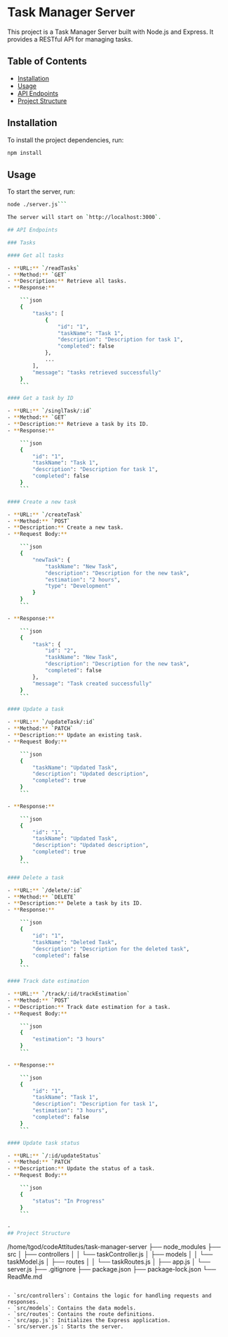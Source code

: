 # Task Manager Server

This project is a Task Manager Server built with Node.js and Express. It provides a RESTful API for managing tasks.

## Table of Contents

- [Installation](#installation)
- [Usage](#usage)
- [API Endpoints](#api-endpoints)
- [Project Structure](#project-structure)

## Installation

To install the project dependencies, run:

```bash
npm install
```

## Usage

To start the server, run:

```bash
node ./server.js```

The server will start on `http://localhost:3000`.

## API Endpoints

### Tasks

#### Get all tasks

- **URL:** `/readTasks`
- **Method:** `GET`
- **Description:** Retrieve all tasks.
- **Response:**

    ```json
    {
        "tasks": [
            {
                "id": "1",
                "taskName": "Task 1",
                "description": "Description for task 1",
                "completed": false
            },
            ...
        ],
        "message": "tasks retrieved successfully"
    }
    ```

#### Get a task by ID

- **URL:** `/singlTask/:id`
- **Method:** `GET`
- **Description:** Retrieve a task by its ID.
- **Response:**

    ```json
    {
        "id": "1",
        "taskName": "Task 1",
        "description": "Description for task 1",
        "completed": false
    }
    ```

#### Create a new task

- **URL:** `/createTask`
- **Method:** `POST`
- **Description:** Create a new task.
- **Request Body:**

    ```json
    {
        "newTask": {
            "taskName": "New Task",
            "description": "Description for the new task",
            "estimation": "2 hours",
            "type": "Development"
        }
    }
    ```

- **Response:**

    ```json
    {
        "task": {
            "id": "2",
            "taskName": "New Task",
            "description": "Description for the new task",
            "completed": false
        },
        "message": "Task created successfully"
    }
    ```

#### Update a task

- **URL:** `/updateTask/:id`
- **Method:** `PATCH`
- **Description:** Update an existing task.
- **Request Body:**

    ```json
    {
        "taskName": "Updated Task",
        "description": "Updated description",
        "completed": true
    }
    ```

- **Response:**

    ```json
    {
        "id": "1",
        "taskName": "Updated Task",
        "description": "Updated description",
        "completed": true
    }
    ```

#### Delete a task

- **URL:** `/delete/:id`
- **Method:** `DELETE`
- **Description:** Delete a task by its ID.
- **Response:**

    ```json
    {
        "id": "1",
        "taskName": "Deleted Task",
        "description": "Description for the deleted task",
        "completed": false
    }
    ```

#### Track date estimation

- **URL:** `/track/:id/trackEstimation`
- **Method:** `POST`
- **Description:** Track date estimation for a task.
- **Request Body:**

    ```json
    {
        "estimation": "3 hours"
    }
    ```

- **Response:**

    ```json
    {
        "id": "1",
        "taskName": "Task 1",
        "description": "Description for task 1",
        "estimation": "3 hours",
        "completed": false
    }
    ```

#### Update task status

- **URL:** `/:id/updateStatus`
- **Method:** `PATCH`
- **Description:** Update the status of a task.
- **Request Body:**

    ```json
    {
        "status": "In Progress"
    }
    ```

-
## Project Structure

```
/home/tgod/codeAttitudes/task-manager-server
├── node_modules
├── src
│   ├── controllers
│   │   └── taskController.js
│   ├── models
│   │   └── taskModel.js
│   ├── routes
│   │   └── taskRoutes.js
│   ├── app.js
│   └── server.js
├── .gitignore
├── package.json
├── package-lock.json
└── ReadMe.md
```

- `src/controllers`: Contains the logic for handling requests and responses.
- `src/models`: Contains the data models.
- `src/routes`: Contains the route definitions.
- `src/app.js`: Initializes the Express application.
- `src/server.js`: Starts the server.
